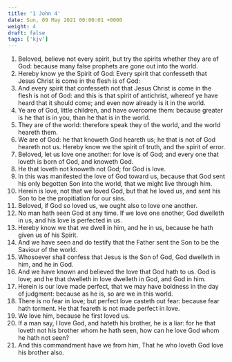 ```yaml
---
title: '1 John 4'
date: Sun, 09 May 2021 00:00:01 +0000
weight: 4
draft: false
tags: ['kjv'] 
---
```


1. Beloved, believe not every spirit, but try the spirits whether they are of God: because many false prophets are gone out into the world.
2. Hereby know ye the Spirit of God: Every spirit that confesseth that Jesus Christ is come in the flesh is of God:
3. And every spirit that confesseth not that Jesus Christ is come in the flesh is not of God: and this is that spirit of antichrist, whereof ye have heard that it should come; and even now already is it in the world.
4. Ye are of God, little children, and have overcome them: because greater is he that is in you, than he that is in the world.
5. They are of the world: therefore speak they of the world, and the world heareth them.
6. We are of God: he that knoweth God heareth us; he that is not of God heareth not us. Hereby know we the spirit of truth, and the spirit of error.
7. Beloved, let us love one another: for love is of God; and every one that loveth is born of God, and knoweth God.
8. He that loveth not knoweth not God; for God is love.
9. In this was manifested the love of God toward us, because that God sent his only begotten Son into the world, that we might live through him.
10. Herein is love, not that we loved God, but that he loved us, and sent his Son to be the propitiation for our sins.
11. Beloved, if God so loved us, we ought also to love one another.
12. No man hath seen God at any time. If we love one another, God dwelleth in us, and his love is perfected in us.
13. Hereby know we that we dwell in him, and he in us, because he hath given us of his Spirit.
14. And we have seen and do testify that the Father sent the Son to be the Saviour of the world.
15. Whosoever shall confess that Jesus is the Son of God, God dwelleth in him, and he in God.
16. And we have known and believed the love that God hath to us. God is love; and he that dwelleth in love dwelleth in God, and God in him.
17. Herein is our love made perfect, that we may have boldness in the day of judgment: because as he is, so are we in this world.
18. There is no fear in love; but perfect love casteth out fear: because fear hath torment. He that feareth is not made perfect in love.
19. We love him, because he first loved us.
20. If a man say, I love God, and hateth his brother, he is a liar: for he that loveth not his brother whom he hath seen, how can he love God whom he hath not seen?
21. And this commandment have we from him, That he who loveth God love his brother also.
